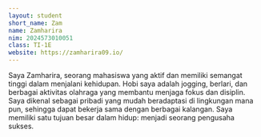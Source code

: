 ```yaml
---
layout: student
short_name: Zam
name: Zamharira
nim: 2024573010051
class: TI-1E
website: https://zamharira09.io/
---
```

Saya Zamharira, seorang mahasiswa yang aktif dan memiliki semangat tinggi dalam menjalani kehidupan. Hobi saya adalah jogging, berlari, dan berbagai aktivitas olahraga yang membantu menjaga fokus dan disiplin. Saya dikenal sebagai pribadi yang mudah beradaptasi di lingkungan mana pun, sehingga dapat bekerja sama dengan berbagai kalangan. Saya memiliki satu tujuan besar dalam hidup: menjadi seorang pengusaha sukses. 
